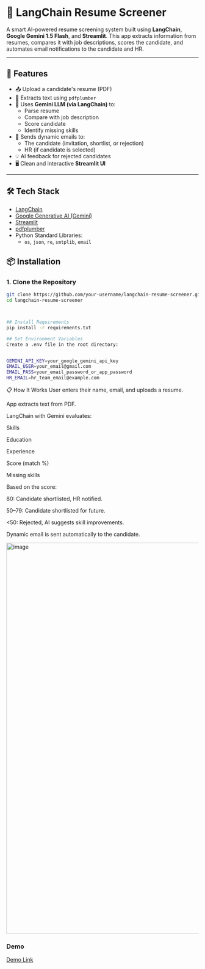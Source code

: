 # 📄 LangChain Resume Screener

A smart AI-powered resume screening system built using **LangChain**, **Google Gemini 1.5 Flash**, and **Streamlit**. This app extracts information from resumes, compares it with job descriptions, scores the candidate, and automates email notifications to the candidate and HR.

---

## 🚀 Features

- 📤 Upload a candidate's resume (PDF)
- 📄 Extracts text using `pdfplumber`
- 🤖 Uses **Gemini LLM (via LangChain)** to:
  - Parse resume
  - Compare with job description
  - Score candidate
  - Identify missing skills
- 📧 Sends dynamic emails to:
  - The candidate (invitation, shortlist, or rejection)
  - HR (if candidate is selected)
- 💡 AI feedback for rejected candidates
- 🖥️ Clean and interactive **Streamlit UI**

---

## 🛠️ Tech Stack

- [LangChain](https://www.langchain.com/)
- [Google Generative AI (Gemini)](https://ai.google.dev/)
- [Streamlit](https://streamlit.io/)
- [pdfplumber](https://github.com/jsvine/pdfplumber)
- Python Standard Libraries:
  - `os`, `json`, `re`, `smtplib`, `email`




## 📦 Installation

### 1. Clone the Repository

```bash
git clone https://github.com/your-username/langchain-resume-screener.git
cd langchain-resume-screener



## Install Requirements
pip install -r requirements.txt

## Set Environment Variables
Create a .env file in the root directory:


GEMINI_API_KEY=your_google_gemini_api_key
EMAIL_USER=your_email@gmail.com
EMAIL_PASS=your_email_password_or_app_password
HR_EMAIL=hr_team_email@example.com
```

📋 How It Works
User enters their name, email, and uploads a resume.

App extracts text from PDF.

LangChain with Gemini evaluates:

Skills

Education

Experience

Score (match %)

Missing skills

Based on the score:

80: Candidate shortlisted, HR notified.

50–79: Candidate shortlisted for future.

<50: Rejected, AI suggests skill improvements.

Dynamic email is sent automatically to the candidate.


<img width="1536" height="1024" alt="image" src="https://github.com/user-attachments/assets/f50bafe0-2541-4c86-ba23-88956239b14c" />

### Demo

[Demo Link](https://huggingface.co/spaces/RubaKhan242/resume)



